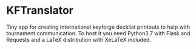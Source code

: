 # KFTranslator
Tiny app for creating international keyforge decklist printouts to help with tournament communication.
To host it you need Python3.7 with Flask and Requests and a LaTeX distribution with XeLaTeX included.
